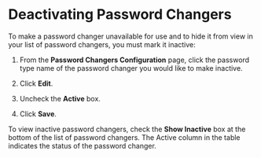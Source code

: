 [title]: # (Deactivating Password Changers)
[tags]: # (Deactivating Password Changers)
[priority]: # (1000)

# Deactivating Password Changers

To make a password changer unavailable for use and to hide it from view in your list of password changers, you must mark it inactive:

1. From the **Password Changers Configuration** page, click the password type name of the password changer you would like to make inactive.

1. Click **Edit**.

1. Uncheck the **Active** box.

1. Click **Save**.

To view inactive password changers, check the **Show Inactive** box at the bottom of the list of password changers. The Active column in the table indicates the status of the password changer.
